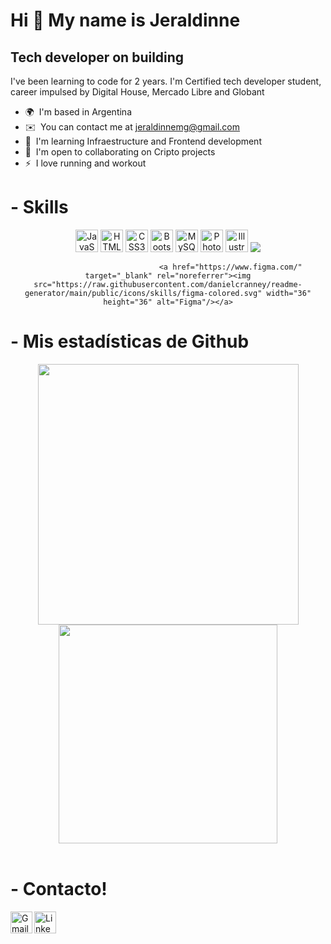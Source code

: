 Hi 👋 My name is Jeraldinne
===========================

Tech developer on building
--------------------------

I've been learning to code for 2 years. I'm Certified tech developer student, career impulsed by Digital House, Mercado Libre and Globant

*   🌍  I'm based in Argentina
*   ✉️  You can contact me at [jeraldinnemg@gmail.com](mailto:jeraldinnemg@gmail.com)
*   🧠  I'm learning Infraestructure and Frontend development
*   🤝  I'm open to collaborating on Cripto projects
*   ⚡  I love running and workout


# - Skills

<div align="center">
                                <a href="https://developer.mozilla.org/en-US/docs/Web/JavaScript" target="_blank" rel="noreferrer"><img src="https://raw.githubusercontent.com/danielcranney/readme-generator/main/public/icons/skills/javascript-colored.svg" width="36" height="36" alt="JavaScript" /></a>
                                <a href="https://developer.mozilla.org/en-US/docs/Glossary/HTML5" target="_blank" rel="noreferrer"><img src="https://raw.githubusercontent.com/danielcranney/readme-generator/main/public/icons/skills/html5-colored.svg" width="36" height="36" alt="HTML5" /></a>
                                <a href="https://www.w3.org/TR/CSS/#css" target="_blank" rel="noreferrer"><img src="https://raw.githubusercontent.com/danielcranney/readme-generator/main/public/icons/skills/css3-colored.svg" width="36" height="36" alt="CSS3" /></a>
                                <a href="https://getbootstrap.com/" target="_blank" rel="noreferrer"><img src="https://raw.githubusercontent.com/danielcranney/readme-generator/main/public/icons/skills/bootstrap-colored.svg" width="36" height="36" alt="Bootstrap" /></a>
                                <a href="https://www.mysql.com/" target="_blank" rel="noreferrer"><img src="https://raw.githubusercontent.com/danielcranney/readme-generator/main/public/icons/skills/mysql-colored.svg" width="36" height="36" alt="MySQL" /></a>
                                <a href="https://www.adobe.com/uk/products/photoshop.html" target="_blank" rel="noreferrer"><img src="https://raw.githubusercontent.com/danielcranney/readme-generator/main/public/icons/skills/photoshop-colored.svg" width="36" height="36" alt="Photoshop" /></a>
                                <a href="adobe.com/uk/products/illustrator.html" target="_blank" rel="noreferrer"><img src="https://raw.githubusercontent.com/danielcranney/readme-generator/main/public/icons/skills/illustrator-colored.svg" width="36" height="36" alt="Illustrator" /></a>
                                <a href="https://git-scm.com/"><img src="https://img.icons8.com/color/48/000000/git.png"/></a>
  
                                <a href="https://www.figma.com/" target="_blank" rel="noreferrer"><img src="https://raw.githubusercontent.com/danielcranney/readme-generator/main/public/icons/skills/figma-colored.svg" width="36" height="36" alt="Figma"/></a>
                                
</div>
                    
# - Mis estadísticas de Github
<div align="center">
<div align="center">
<a href="https://github.com/jeraldinnemg/github-readme-stats">
  <img width="417" align="center" src="https://github-readme-stats.vercel.app/api?username=jeraldinnemg&show_icons=true&theme=tokyonight" />
</a>
<a href="https://github.com/jeraldinnemg/convoychat">
  <img width="350" align="center" src="https://github-readme-stats.vercel.app/api/top-langs/?username=jeraldinnemg&layout=compact&theme=tokyonight" />
</a>
</div>
</div>

<br />

# - Contacto!
<a href="mailto:jeraldinnemg@gmail.com">
  <img align="left" alt="Gmail" width="35px" src="https://cdn-icons-png.flaticon.com/512/732/732200.png" />
</a>
<a href="https://www.linkedin.com/in/jeraldinne-molleda/">
  <img align="left" alt="LinkedIn" width="35px" src="https://cdn-icons-png.flaticon.com/512/174/174857.png" />
</a>
<br />

